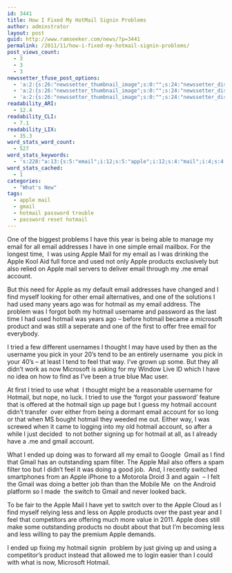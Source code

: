 ```yaml
---
id: 3441
title: How I Fixed My HotMail Signin Problems
author: adminstrator
layout: post
guid: http://www.ramseeker.com/news/?p=3441
permalink: /2011/11/how-i-fixed-my-hotmail-signin-problems/
post_views_count:
  - 3
  - 3
  - 3
newssetter_tfuse_post_options:
  - 'a:2:{s:26:"newssetter_thumbnail_image";s:0:"";s:24:"newssetter_disable_image";s:4:"true";}'
  - 'a:2:{s:26:"newssetter_thumbnail_image";s:0:"";s:24:"newssetter_disable_image";s:4:"true";}'
  - 'a:2:{s:26:"newssetter_thumbnail_image";s:0:"";s:24:"newssetter_disable_image";s:4:"true";}'
readability_ARI:
  - 12.4
readability_CLI:
  - 7.1
readability_LIX:
  - 35.3
word_stats_word_count:
  - 527
word_stats_keywords:
  - 's:228:"a:13:{s:5:"email";i:12;s:5:"apple";i:12;s:4:"mail";i:4;s:4:"used";i:4;s:8:"products";i:3;s:7:"account";i:5;s:4:"find";i:4;s:7:"hotmail";i:12;s:8:"username";i:4;s:9:"microsoft";i:3;s:5:"tried";i:3;s:4:"feel";i:3;s:5:"gmail";i:5;}";'
word_stats_cached:
  - 1
categories:
  - "What's New"
tags:
  - apple mail
  - gmail
  - hotmail password trouble
  - password reset hotmail
---
```

One of the biggest problems I have this year is being able to manage my email for all email addresses I have in one simple email mailbox. For the longest time,  I was using Apple Mail for my email as I was drinking the Apple Kool Aid full force and used not only Apple products exclusively but also relied on Apple mail servers to deliver email through my .me email account.

But this need for Apple as my default email addresses have changed and I find myself looking for other email alternatives, and one of the solutions I had used many years ago was for hotmail as my email address. The problem was I forgot both my hotmail username and password as the last time I had used hotmail was years ago &#8211; before hotmail became a microsoft product and was still a seperate and one of the first to offer free email for everybody.

I tried a few different usernames I thought I may have used by then as the username you pick in your 20&#8217;s tend to be an entirely username  you pick in your 40&#8217;s &#8211; at least I tend to feel that way. I&#8217;ve grown up some. But they all didn&#8217;t work as now Microsoft is asking for my Window Live ID which I have no idea on how to find as I&#8217;ve been a true blue Mac user.

At first I tried to use what  I thought might be a reasonable username for Hotmail, but nope, no luck. I tried to use the &#8216;forgot your password&#8217; feature that is offered at the hotmail sign up page but I guess my hotmail account didn&#8217;t transfer  over either from being a dormant email account for so long or that when MS bought hotmail they weeded me out. Either way, I was screwed when it came to logging into my old hotmail account, so after a while I just decided  to not bother signing up for hotmail at all, as I already have a .me and gmail account.

What I ended up doing was to forward all my email to Google  Gmail as I find that Gmail has an outstanding spam filter. The Apple Mail also offers a spam filter too but I didn&#8217;t feel it was doing a good job.  And, I recently switched smartphones from an Apple iPhone to a Motorola Droid 3 and again  &#8211; I felt the Gmail was doing a better job than than the Mobile Me  on the Android platform so I made  the switch to Gmail and never looked back.

To be fair to the Apple Mail I have yet to switch over to the Apple Cloud as I find myself relying less and less on Apple products over the past year and I feel that competitors are offering much more value in 2011. Apple does still make some outstanding products no doubt about that but I&#8217;m becoming less and less willing to pay the premium Apple demands.

I ended up fixing my hotmail signin  problem by just giving up and using a competitor&#8217;s product instead that allowed me to login easier than I could with what is now, Microsoft Hotmail.

&nbsp;